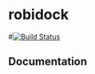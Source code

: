 # robidock

#[![Build Status](https://travis-ci.org/robisys/robidock.svg)](https://travis-ci.org/robisys/robidock)

## Documentation




